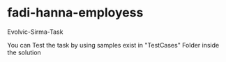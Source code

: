 # fadi-hanna-employess
Evolvic-Sirma-Task

You can Test the task by using samples exist in "TestCases" Folder inside the solution
